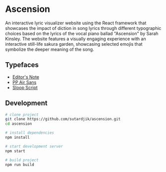 # Ascension

An interactive lyric visualizer website using the React framework that showcases the impact of diction in song lyrics through different typographic choices based on the lyrics of the vocal piano ballad "Ascension" by Sarah Kinsley. The website features a visually engaging experience with an interactive still-life sakura garden, showcasing selected emojis that symbolize the deeper meaning of the song.

## Typefaces

- [Editor's Note](https://jenwagner.co/products/editors-note-family-a-16-font-editorial-serif-family/)
- [PP Air Sans](https://pangrampangram.com/products/air-sans)
- [Sloop Script](https://fonts.adobe.com/fonts/sloop-script)

## Development

```bash
# clone project
git clone https://github.com/sutardjik/ascension.git
cd ascension

# install dependencies
npm install

# start development server
npm start

# build project
npm run build
```
